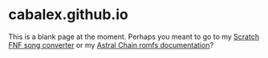 # cabalex.github.io
This is a blank page at the moment. Perhaps you meant to go to my [Scratch FNF song converter](https://cabalex.github.io/fnf-song-converter/) or my [Astral Chain romfs documentation](https://cabalex.github.io/astral-chain-romfs/)?
